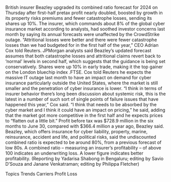 British insurer Beazley upgraded its combined ratio forecast for 2024 on Thursday after first-half pretax profit nearly doubled, boosted by growth in its property risks premiums and fewer catastrophe losses, sending its shares up 10%.
The insurer, which commands about 8% of the global cyber insurance market according to analysts, had soothed investor concerns last month by saying its annual forecasts were unaffected by the CrowdStrike outage.
“Attritional losses were better and there were fewer catastrophe losses than we had budgeted for in the first half of the year,” CEO Adrian Cox told Reuters.
JPMorgan analysts said Beazley’s updated forecast assumes that both catastrophe losses and attritional claims revert back to ‘normal’ levels in second half, which suggests that the guidance is being set conservatively.
Shares were up 10% in early trade, making it the top gainer on the London bluechip index .FTSE.
Cox told Reuters he expects the massive IT outage last month to have an impact on demand for cyber insurance particularly outside the United States, where the market is still smaller and the penetration of cyber insurance is lower.
“I think in terms of insurer behavior there’s long been discussion about systemic risk, this is the latest in a number of such sort of single points of failure issues that have happened this year,” Cox said.
“I think that needs to be absorbed by the cyber market and I think it could have an impact on pricing,” he said, adding that the market got more competitive in the first half and he expects prices to “flatten out a little bit.”
Profit before tax was $728.9 million in the six months to June 30, compared with $366.4 million a year ago, Beazley said.
Beazley, which offers insurance for cyber liability, property, marine, reinsurance, accident and life, and political risks, said the undiscounted combined ratio is expected to be around 80%, from a previous forecast of low 80s.
A combined ratio – measuring an insurer’s profitability – of above 100 indicates an underwriting loss. A lower figure indicates better profitability.
(Reporting by Yadarisa Shabong in Bengaluru; editing by Savio D’Souza and Janane Venkatraman; editing by Philippa Fletcher)

Topics
Trends
Carriers
Profit Loss
